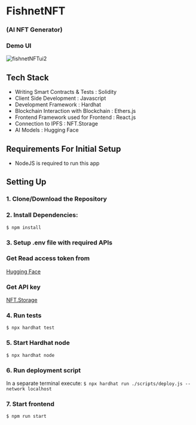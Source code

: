 # FishnetNFT
### (AI NFT Generator)

### Demo UI 
![fishnetNFTui2](https://github.com/cole319/FishnetNFT/assets/108489425/fdce062b-ceec-46f1-b79b-a683b9e62edc)

## Tech Stack

- Writing Smart Contracts & Tests : Solidity
- Client Side Development : Javascript
- Development Framework : Hardhat
- Blockchain Interaction with Blockchain : Ethers.js
- Frontend Framework used for Frontend : React.js
- Connection to IPFS : NFT.Storage
- AI Models : Hugging Face

## Requirements For Initial Setup
- NodeJS is required to run this app

## Setting Up
### 1. Clone/Download the Repository


### 2. Install Dependencies:
`$ npm install`

### 3. Setup .env file with required APIs

### Get Read access token from
[Hugging Face](https://huggingface.co/) 

### Get API key
[NFT.Storage](https://nft.storage/)

### 4. Run tests
`$ npx hardhat test`

### 5. Start Hardhat node
`$ npx hardhat node`

### 6. Run deployment script
In a separate terminal execute:
`$ npx hardhat run ./scripts/deploy.js --network localhost`

### 7. Start frontend
`$ npm run start`
